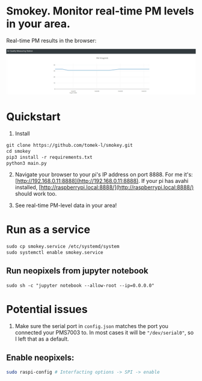 # Smokey. Monitor real-time PM levels in your area.

Real-time PM results in the browser:

![real-time PM results as seen in the browser](smokey.gif)

# Quickstart

1. Install

```shell
git clone https://github.com/tomek-l/smokey.git
cd smokey
pip3 install -r requirements.txt
python3 main.py
```

2. Navigate your browser to your pi's IP address on port 8888. For me it's: [http://192.168.0.11:8888](http://192.168.0.11:8888). If your pi has avahi installed, [http://raspberrypi.local:8888/](http://raspberrypi.local:8888/) should work too.

3. See real-time PM-level data in your area!

# Run as a service

```
sudo cp smokey.service /etc/systemd/system
sudo systemctl enable smokey.service
```

## Run neopixels from jupyter notebook
```shell
sudo sh -c "jupyter notebook --allow-root --ip=0.0.0.0"
```

# Potential issues

1. Make sure the serial port in `config.json` matches the port you connected your PMS7003 to. In most cases it will be `"/dev/serial0"`, so I left that as a default.

## Enable neopixels:

```bash
sudo raspi-config # Interfacting options -> SPI -> enable
``` 
